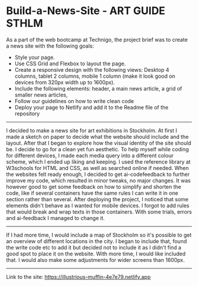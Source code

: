 # Build-a-News-Site - ART GUIDE STHLM

As a part of the web bootcamp at Technigo, the project brief was to create a news site with the following goals:
- Style your page.
- Use CSS Grid and Flexbox to layout the page.
- Create a responsive design with the following views: Desktop 4 columns, tablet 2 columns, mobile 1 column (make it look good on devices from 320px width up to 1600px).
- Include the following elements:
  header, 
  a main news article, 
  a grid of smaller news articles, 
- Follow our guidelines on how to write clean code
- Deploy your page to Netlify and add it to the Readme file of the repository

---

I decided to make a news site for art exhibitions in Stockholm. 
At first I made a sketch on paper to decide what the website should include and the layout.
After that I began to explore how the visual identity of the site should be. I decide to go for a clean yet fun aesthetic.
To help myself while coding for different devices, I made each media query into a different colour scheme, which I ended up liking and keeping.
I used the reference library at W3schools for HTML and CSS, as well as searched online if needed. 
When the websites felt ready enough, I decided to get ai-codefeedback to further improve my code, which resulted in minor tweaks, no major changes. It was however good to get some feedback on how to simplify and shorten the code, like if several containers have the same rules I can write it in one section rather than several.
After deploying the project, I noticed that some elements didn't behave as I wanted for mobile devices. I forgot to add rules that would break and wrap texts in those containers. With some trials, errors and ai-feedback I managed to change it.

---

If I had more time, I would include a map of Stockholm so it's possible to get an overview of different locations in the city. I began to include that, found the write code etc to add it but decided not to include it as I didn't find a good spot to place it on the website. With more time, I would like included that. I would also make some adjustments for wider screens than 1600px.

---

Link to the site: https://illustrious-muffin-4e7e79.netlify.app
